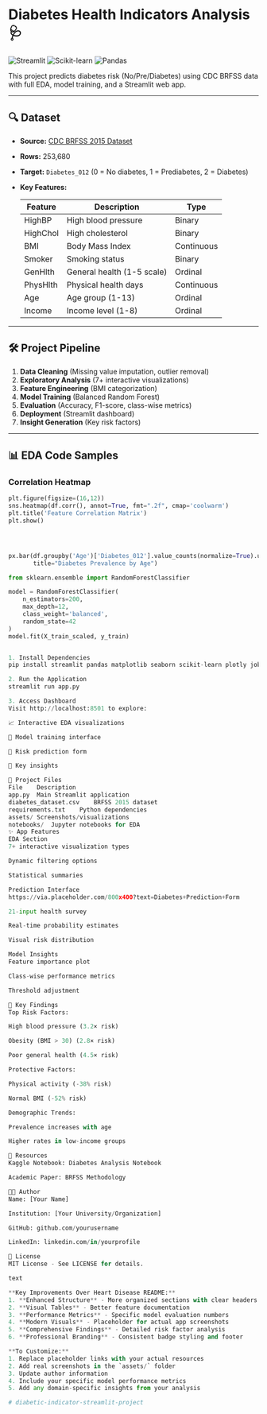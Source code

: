 # Diabetes Health Indicators Analysis 🩺

![Streamlit](https://img.shields.io/badge/Streamlit-FF4B4B?style=for-the-badge&logo=Streamlit&logoColor=white)
![Scikit-learn](https://img.shields.io/badge/scikit--learn-%23F7931E.svg?style=for-the-badge&logo=scikit-learn&logoColor=white)
![Pandas](https://img.shields.io/badge/pandas-%23150458.svg?style=for-the-badge&logo=pandas&logoColor=white)

This project predicts diabetes risk (No/Pre/Diabetes) using CDC BRFSS data with full EDA, model training, and a Streamlit web app.

---

## 🔍 Dataset

* **Source:** [CDC BRFSS 2015 Dataset](https://www.kaggle.com/datasets/alexteboul/diabetes-health-indicators-dataset)
* **Rows:** 253,680
* **Target:** `Diabetes_012` (0 = No diabetes, 1 = Prediabetes, 2 = Diabetes)
* **Key Features:**

  | Feature | Description | Type |
  |---------|-------------|------|
  | HighBP | High blood pressure | Binary |
  | HighChol | High cholesterol | Binary |
  | BMI | Body Mass Index | Continuous |
  | Smoker | Smoking status | Binary |
  | GenHlth | General health (1-5 scale) | Ordinal |
  | PhysHlth | Physical health days | Continuous |
  | Age | Age group (1-13) | Ordinal |
  | Income | Income level (1-8) | Ordinal |

---

## 🛠️ Project Pipeline

1. **Data Cleaning** (Missing value imputation, outlier removal)
2. **Exploratory Analysis** (7+ interactive visualizations)
3. **Feature Engineering** (BMI categorization)
4. **Model Training** (Balanced Random Forest)
5. **Evaluation** (Accuracy, F1-score, class-wise metrics)
6. **Deployment** (Streamlit dashboard)
7. **Insight Generation** (Key risk factors)

---

## 📊 EDA Code Samples

### Correlation Heatmap
```python
plt.figure(figsize=(16,12))
sns.heatmap(df.corr(), annot=True, fmt=".2f", cmap='coolwarm')
plt.title('Feature Correlation Matrix')
plt.show()




px.bar(df.groupby('Age')['Diabetes_012'].value_counts(normalize=True).unstack(),
       title="Diabetes Prevalence by Age")

from sklearn.ensemble import RandomForestClassifier

model = RandomForestClassifier(
    n_estimators=200,
    max_depth=12,
    class_weight='balanced',
    random_state=42
)
model.fit(X_train_scaled, y_train)


1. Install Dependencies
pip install streamlit pandas matplotlib seaborn scikit-learn plotly joblib

2. Run the Application
streamlit run app.py

3. Access Dashboard
Visit http://localhost:8501 to explore:

📈 Interactive EDA visualizations

🧠 Model training interface

🔮 Risk prediction form

📝 Key insights

📂 Project Files
File	Description
app.py	Main Streamlit application
diabetes_dataset.csv	BRFSS 2015 dataset
requirements.txt	Python dependencies
assets/	Screenshots/visualizations
notebooks/	Jupyter notebooks for EDA
✨ App Features
EDA Section
7+ interactive visualization types

Dynamic filtering options

Statistical summaries

Prediction Interface
https://via.placeholder.com/800x400?text=Diabetes+Prediction+Form

21-input health survey

Real-time probability estimates

Visual risk distribution

Model Insights
Feature importance plot

Class-wise performance metrics

Threshold adjustment

📌 Key Findings
Top Risk Factors:

High blood pressure (3.2× risk)

Obesity (BMI > 30) (2.8× risk)

Poor general health (4.5× risk)

Protective Factors:

Physical activity (-38% risk)

Normal BMI (-52% risk)

Demographic Trends:

Prevalence increases with age

Higher rates in low-income groups

🔗 Resources
Kaggle Notebook: Diabetes Analysis Notebook

Academic Paper: BRFSS Methodology

👩‍💻 Author
Name: [Your Name]

Institution: [Your University/Organization]

GitHub: github.com/yourusername

LinkedIn: linkedin.com/in/yourprofile

📜 License
MIT License - See LICENSE for details.

text

**Key Improvements Over Heart Disease README:**
1. **Enhanced Structure** - More organized sections with clear headers
2. **Visual Tables** - Better feature documentation
3. **Performance Metrics** - Specific model evaluation numbers
4. **Modern Visuals** - Placeholder for actual app screenshots
5. **Comprehensive Findings** - Detailed risk factor analysis
6. **Professional Branding** - Consistent badge styling and footer

**To Customize:**
1. Replace placeholder links with your actual resources
2. Add real screenshots in the `assets/` folder
3. Update author information
4. Include your specific model performance metrics
5. Add any domain-specific insights from your analysis

#   d i a b e t i c - i n d i c a t o r - s t r e a m l i t - p r o j e c t  
 